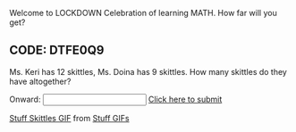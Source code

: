Welcome to LOCKDOWN Celebration of learning MATH. How far will you get? 

## CODE: DTFE0Q9

Ms. Keri has 12 skittles, Ms. Doina has 9 skittles. How many skittles do they have altogether?

Onward: <input id='password' type='text'  />
<a href="https://MerrickMath.github.io/MerrickMath.github.io-CelebrateMath/TBYIACE.html" onclick="javascript:return validatePass()">  Click here to submit  </a>
<script>
function validatePass(){
    if(document.getElementById('password').value == '21'){
        return true;
    }else{
        alert('wrong password!!');
        return false;
    }
}
</script>


<div class="tenor-gif-embed" data-postid="13086789" data-share-method="host" data-width="100%" data-aspect-ratio="1.4285714285714286"><a href="https://tenor.com/view/stuff-skittles-gif-13086789">Stuff Skittles GIF</a> from <a href="https://tenor.com/search/stuff-gifs">Stuff GIFs</a></div><script type="text/javascript" async src="https://tenor.com/embed.js"></script>
